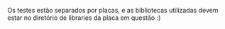Os testes estão separados por placas, e as bibliotecas utilizadas devem
estar no diretório de libraries da placa em questão :)
